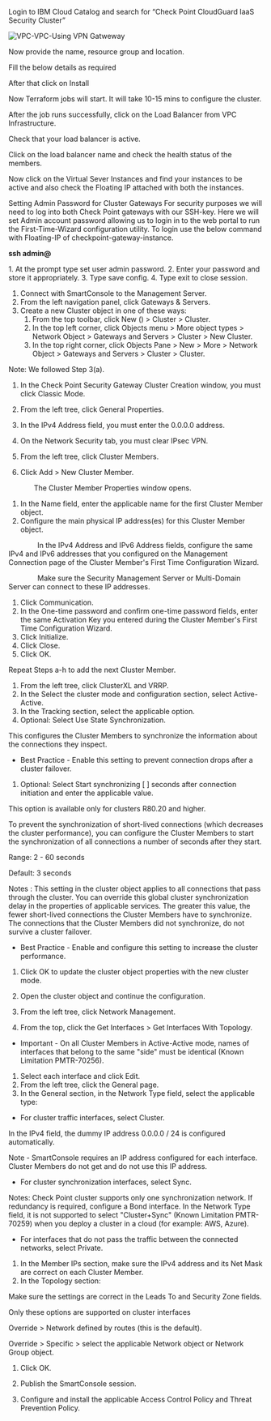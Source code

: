 ﻿Login to IBM Cloud Catalog and search for “Check Point CloudGuard IaaS Security Cluster”

 ![VPC-VPC-Using VPN Gatweway](../images/Picture1.png)

Now provide the name, resource group and location.

Fill the below details as required 

After that click on Install

Now Terraform jobs will start. It will take 10-15 mins to configure the cluster.

After the job runs successfully, click on the Load Balancer from VPC Infrastructure.

Check that your load balancer is active.

Click on the load balancer name and check the health status of the members.

Now click on the Virtual Sever Instances and find your instances to be active and also check the Floating IP attached with both the instances.


Setting Admin Password for Cluster Gateways 
For security purposes we will need to log into both Check Point gateways with our SSH-key. Here we will set Admin account password allowing us to login in to the web portal to run the First-Time-Wizard configuration utility. To login use the below command with Floating-IP of checkpoint-gateway-instance.

**ssh admin@<floating-ip>**

1\. At the prompt type set user admin password. 
2\. Enter your password and store it appropriately. 
3\. Type save config. 
4\. Type exit to close session.



1. Connect with SmartConsole to the Management Server.
1. From the left navigation panel, click Gateways & Servers.
1. Create a new Cluster object in one of these ways:
   1. From the top toolbar, click New () > Cluster > Cluster.
   1. In the top left corner, click Objects menu > More object types > Network Object > Gateways and Servers > Cluster > New Cluster.
   1. In the top right corner, click Objects Pane > New > More > Network Object > Gateways and Servers > Cluster > Cluster.

Note: We followed Step 3(a).

1. In the Check Point Security Gateway Cluster Creation window, you must click Classic Mode.

1. From the left tree, click General Properties.
1. In the IPv4 Address field, you must enter the 0.0.0.0 address.



1. On the Network Security tab, you must clear IPsec VPN.



1. From the left tree, click Cluster Members.
1. Click Add > New Cluster Member.



`       `The Cluster Member Properties window opens.

1. In the Name field, enter the applicable name for the first Cluster Member object.
1. Configure the main physical IP address(es) for this Cluster Member object.

`        `In the IPv4 Address and IPv6 Address fields, configure the same IPv4 and IPv6 addresses that you configured on the Management Connection page of the Cluster Member's First Time Configuration Wizard.

`        `Make sure the Security Management Server or Multi-Domain Server can connect to these IP 	addresses.

1. Click Communication.
1. In the One-time password and confirm one-time password fields, enter the same Activation Key you entered during the Cluster Member's First Time Configuration Wizard.
1. Click Initialize.
1. Click Close.
1. Click OK.

Repeat Steps a-h to add the next Cluster Member.





1. From the left tree, click ClusterXL and VRRP.
1. In the Select the cluster mode and configuration section, select Active-Active.
1. In the Tracking section, select the applicable option.
1. Optional: Select Use State Synchronization.

This configures the Cluster Members to synchronize the information about the connections they inspect.

- Best Practice - Enable this setting to prevent connection drops after a cluster failover.
1. Optional: Select Start synchronizing [  ] seconds after connection initiation and enter the applicable value.

This option is available only for clusters R80.20 and higher.

To prevent the synchronization of short-lived connections (which decreases the cluster performance), you can configure the Cluster Members to start the synchronization of all connections a number of seconds after they start.

Range: 2 - 60 seconds

Default: 3 seconds

Notes : This setting in the cluster object applies to all connections that pass through the cluster. You can override this global cluster synchronization delay in the properties of applicable services. The greater this value, the fewer short-lived connections the Cluster Members have to synchronize. The connections that the Cluster Members did not synchronize, do not survive a cluster failover.

- Best Practice - Enable and configure this setting to increase the cluster performance.

1. Click OK to update the cluster object properties with the new cluster mode.
1. Open the cluster object and continue the configuration.
1. From the left tree, click Network Management.

1. From the top, click the Get Interfaces > Get Interfaces With Topology.



- Important - On all Cluster Members in Active-Active mode, names of interfaces that belong to the same "side" must be identical (Known Limitation PMTR-70256).
1. Select each interface and click Edit.
1. From the left tree, click the General page.	
1. In the General section, in the Network Type field, select the applicable type:
- For cluster traffic interfaces, select Cluster.

In the IPv4 field, the dummy IP address 0.0.0.0 / 24 is configured automatically.

Note - SmartConsole requires an IP address configured for each interface. Cluster Members do not get and do not use this IP address.

- For cluster synchronization interfaces, select Sync.

Notes: Check Point cluster supports only one synchronization network. If redundancy is required, configure a Bond interface. In the Network Type field, it is not supported to select "Cluster+Sync" (Known Limitation PMTR-70259) when you deploy a cluster in a cloud (for example: AWS, Azure).

- For interfaces that do not pass the traffic between the connected networks, select Private.
1. In the Member IPs section, make sure the IPv4 address and its Net Mask are correct on each Cluster Member.
1. In the Topology section:

Make sure the settings are correct in the Leads To and Security Zone fields.

Only these options are supported on cluster interfaces 

Override > Network defined by routes (this is the default).

Override > Specific > select the applicable Network object or Network Group object.

1. Click OK.
1. Publish the SmartConsole session.

1. Configure and install the applicable Access Control Policy and Threat Prevention Policy.


